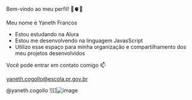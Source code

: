Bem-vindo ao meu perfil! 🖤🫀🖤

Meu nome é Yaneth Francos
- Estou estudando na Alura
- Estou me desenvolvendo na linguagem JavasScript
- Utilizo esse espaço para minha organização e compartilhamento dos meu projetos desenvolvidos

 Você pode entrar em contato comigo 📫
 
 yaneth.cogollo@escola.pr.gov.br
 
 @yaneth.cogollo
  !][]![image](https://github.com/KitsuneHydra/Kitsune-Hydra/assets/173261610/c80c383b-1051-4c23-9d58-f5b8c93ac84a)
